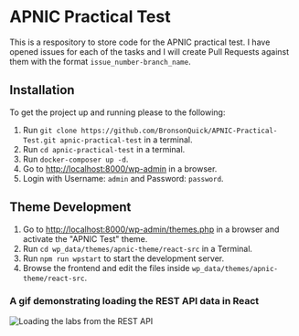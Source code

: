 # APNIC Practical Test

This is a respository to store code for the APNIC practical test. I have opened issues for each of the tasks and I will create Pull Requests against them with the format `issue_number-branch_name`.

## Installation

To get the project up and running please to the following:

1. Run `git clone https://github.com/BronsonQuick/APNIC-Practical-Test.git apnic-practical-test` in a terminal.
2. Run `cd apnic-practical-test` in a terminal.
3. Run `docker-composer up -d`.
4. Go to [http://localhost:8000/wp-admin](http://localhost:8000/wp-admin) in a browser.
5. Login with Username: `admin` and Password: `password`.

## Theme Development

1. Go to [http://localhost:8000/wp-admin/themes.php](http://localhost:8000/wp-admin/themes.php) in a browser and activate the "APNIC Test" theme.
2. Run `cd wp_data/themes/apnic-theme/react-src` in a Terminal.
3. Run `npm run wpstart` to start the development server.
4. Browse the frontend and edit the files inside `wp_data/themes/apnic-theme/react-src`.

### A gif demonstrating loading the REST API data in React

![Loading the labs from the REST API](https://s3.amazonaws.com/bronsons-captured/screencast_2020-02-23_22-33-08.gif)
